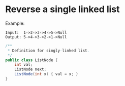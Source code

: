 # Reverse a single linked list

Example:

```
Input:  1->2->3->4->5->Null
Output: 5->4->3->2->1->Null
```

```java
/**
 * Definition for singly-linked list.
 */
public class ListNode {
    int val;
    ListNode next;
    ListNode(int x) { val = x; }
}
 
```

